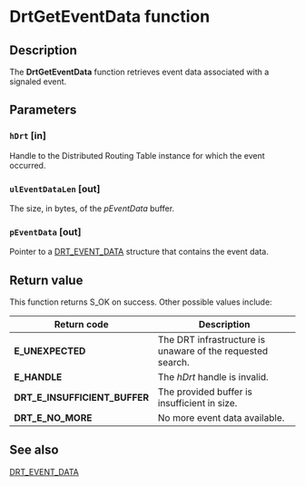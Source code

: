 # DrtGetEventData function

## Description

The **DrtGetEventData** function retrieves event data associated with a signaled event.

## Parameters

### `hDrt` [in]

Handle to the Distributed Routing Table instance for which the event occurred.

### `ulEventDataLen` [out]

The size, in bytes, of the *pEventData* buffer.

### `pEventData` [out]

Pointer to a [DRT_EVENT_DATA](https://learn.microsoft.com/windows/desktop/api/drt/ns-drt-drt_event_data) structure that contains the event data.

## Return value

This function returns S_OK on success. Other possible values include:

| Return code | Description |
| --- | --- |
| **E_UNEXPECTED** | The DRT infrastructure is unaware of the requested search. |
| **E_HANDLE** | The *hDrt* handle is invalid. |
| **DRT_E_INSUFFICIENT_BUFFER** | The provided buffer is insufficient in size. |
| **DRT_E_NO_MORE** | No more event data available. |

## See also

[DRT_EVENT_DATA](https://learn.microsoft.com/windows/desktop/api/drt/ns-drt-drt_event_data)